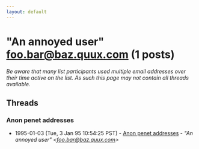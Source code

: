 ```yaml
---
layout: default
---
```


# "An annoyed user" <foo.bar@baz.quux.com> (1 posts)

_Be aware that many list participants used multiple email addresses over their time active on the list. As such this page may not contain all threads available._

## Threads

### Anon penet addresses
+ 1995-01-03 (Tue, 3 Jan 95 10:54:25 PST) - [Anon penet addresses](/archive/1995/01/f59a7fd4d16815928e5b06af81ac88c58bbbecf0bf10bfff96ce3a611ccd6ae7) - _"An annoyed user" \<foo.bar@baz.quux.com\>_


